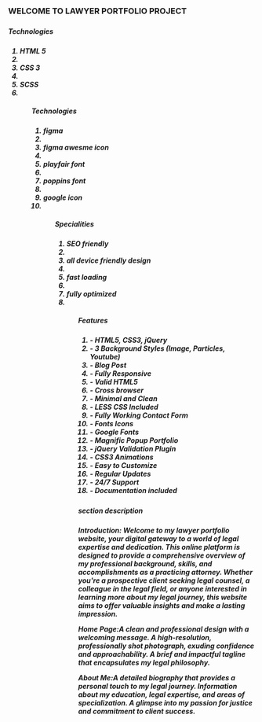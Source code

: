 <h3>WELCOME TO LAWYER PORTFOLIO PROJECT<h3>
<h5>Technologies<h5>
 <ol>
    <li>HTML 5<li>
    <li>CSS 3<li>
    <li>SCSS<li>
<ol>
<h5>Technologies<h5>
 <ol>
    <li>figma<li>
    <li>figma awesme icon<li>
    <li>playfair font<li>
    <li>poppins font<li>
    <li>google icon<li>
<ol>
<h5>Specialities<h5>
 <ol>
    <li>SEO friendly<li>
    <li>all device friendly design<li>
    <li>fast loading<li>
    <li>fully optimized<li>
<ol>
<h5>Features<h5>
<ol>
<li>- HTML5, CSS3, jQuery</li>
<li>- 3 Background Styles (Image, Particles, Youtube)</li>
<li>- Blog Post</li>
<li>- Fully Responsive</li>
<li>- Valid HTML5</li>
<li>- Cross browser</li>
<li>- Minimal and Clean</li>
<li>- LESS CSS Included</li>
<li>- Fully Working Contact Form</li>
<li>- Fonts Icons</li>
<li>- Google Fonts</li>
<li>- Magnific Popup Portfolio</li>
<li>- jQuery Validation Plugin</li>
<li>- CSS3 Animations</li>
<li>- Easy to Customize</li>
<li>- Regular Updates</li>
<li>- 24/7 Support</li>
<li>- Documentation included</li>
</ol>
<h5>section description<h5>
<p>
<b>Introduction:</b>
Welcome to my lawyer portfolio website, your digital gateway to a world of legal expertise and dedication. This online platform is designed to provide a comprehensive overview of my professional background, skills, and accomplishments as a practicing attorney. Whether you're a prospective client seeking legal counsel, a colleague in the legal field, or anyone interested in learning more about my legal journey, this website aims to offer valuable insights and make a lasting impression.</p>

<p>
<b>Home Page:</b>A clean and professional design with a welcoming message.
A high-resolution, professionally shot photograph, exuding confidence and approachability.
A brief and impactful tagline that encapsulates my legal philosophy.
</p>
<p>
<b>About Me:</b>A detailed biography that provides a personal touch to my legal journey.
Information about my education, legal expertise, and areas of specialization.
A glimpse into my passion for justice and commitment to client success.
<p>

